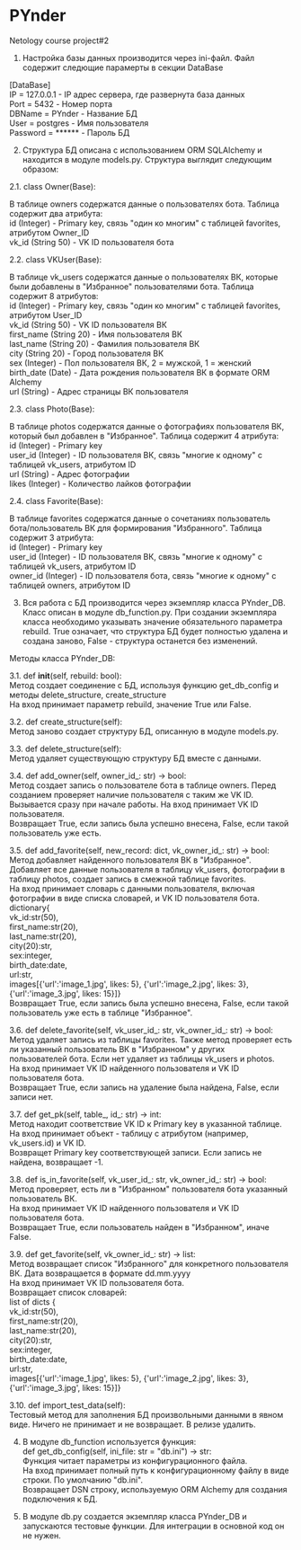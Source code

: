 # PYnder
Netology course project#2  
  
1. Настройка базы данных производится через ini-файл. Файл содержит следющие парамерты в секции DataBase  
  
[DataBase]  
IP = 127.0.0.1 		- IP адрес сервера, где развернута база данных  
Port = 5432	        - Номер порта  
DBName = PYnder		- Название БД  
User = postgres		- Имя пользователя  
Password = ******	- Пароль БД  
  
2. Структура БД описана с использованием ORM SQLAlchemy и находится в модуле models.py. Структура выглядит следующим образом:  
  
2.1. class Owner(Base):  
  
В таблице owners содержатся данные о пользователях бота. Таблица содержит два атрибута:  
	id (Integer)		- Primary key, связь "один ко многим" с таблицей favorites, атрибутом Owner_ID  
	vk_id (String 50)	- VK ID пользователя бота  
  
2.2. class VKUser(Base):  
  
В таблице vk_users содержатся данные о пользователях ВК, которые были добавлены в "Избранное" пользователями бота. Таблица содержит 8 атрибутов:  
	id (Integer)		- Primary key, связь "один ко многим" с таблицей favorites, атрибутом User_ID  
	vk_id (String 50)	- VK ID пользователя ВК  
	first_name (String 20)	- Имя пользователя ВК  
	last_name (String 20)	- Фамилия пользователя ВК  
	city (String 20)	- Город пользователя ВК  
	sex (Integer)		- Пол пользователя ВК, 2 = мужской, 1 = женский  
	birth_date (Date)	- Дата рождения пользователя ВК в формате ORM Alchemy   
	url (String)		- Адрес страницы ВК пользователя  
  
2.3. class Photo(Base):  
  
В таблице photos содержатся данные о фотографиях пользователя ВК, который был добавлен в "Избранное". Таблица содержит 4 атрибута:  
	id (Integer)		- Primary key  
	user_id (Integer)	- ID пользователя ВК, связь "многие к одному" с таблицей vk_users, атрибутом ID  
	url (String)		- Адрес фотографии  
	likes (Integer)		- Количество лайков фотографии  
  
2.4.	class Favorite(Base):  
  
В таблице favorites содержатся данные о сочетаниях пользователь бота/пользователь ВК для формирования "Избранного". Таблица содержит 3 атрибута:  
	id (Integer)		- Primary key  
	user_id	(Integer)	- ID пользователя ВК, связь "многие к одному" с таблицей vk_users, атрибутом ID  
	owner_id (Integer)	- ID пользователя бота, связь "многие к одному" с таблицей owners, атрибутом ID  
	
3. Вся работа с БД производится через экземпляр класса PYnder_DB. Класс описан в модуле db_function.py. При создании экземпляра класса необходимо указывать значение обязательного параметра rebuild. True означает, что структура БД будет полностью удалена и создана заново, False - структура останется без изменений.  
  
Методы класса PYnder_DB:  
  
3.1.	def __init__(self, rebuild: bool):  
	Метод создает соединение с БД, используя функцию get_db_config и методы delete_structure, create_structure  
	На вход принимает параметр rebuild, значение True или False.  
  
3.2.	def create_structure(self):  
	Метод заново создает структуру БД, описанную в модуле models.py.  
  
3.3.	def delete_structure(self):  
	Метод удаляет существующую структуру БД вместе с данными.  
  
3.4.	def add_owner(self, owner_id_: str) -> bool:  
	Метод создает запись о пользователе бота в таблице owners. Перед созданием проверяет наличие пользователя с таким же VK ID. Вызывается сразу при начале работы.
	На вход принимает VK ID пользователя.  
	Возвращает True, если запись была успешно внесена, False, если такой пользователь уже есть.  
  
3.5.	def add_favorite(self, new_record: dict, vk_owner_id_: str) -> bool:  
	Метод добавляет найденного пользователя ВК в "Избранное". Добавляет все данные пользователя в таблицу vk_users, фотографии в таблицу photos, создает запись в смежной таблице favorites.  
	На вход принимает словарь с данными пользователя, включая фотографии в виде списка словарей, и VK ID пользователя бота.  
        dictionary{  
            vk_id:str(50),  
            first_name:str(20),  
            last_name:str(20),  
            city(20):str,  
            sex:integer,  
            birth_date:date,  
            url:str,  
            images[{'url':'image_1.jpg', likes: 5}, {'url':'image_2.jpg', likes: 3}, {'url':'image_3.jpg', likes: 15}]}  
	Возвращает True, если запись была успешно внесена, False, если такой пользователь уже есть в таблице "Избранное".  
  
3.6.	def delete_favorite(self, vk_user_id_: str, vk_owner_id_: str) -> bool:  
	Метод удаляет запись из таблицы favorites. Также метод проверяет есть ли указанный пользователь ВК в "Избранном" у других  
пользователей бота. Если нет удаляет из таблицы vk_users и photos.  
	На вход принимает VK ID найденного пользователя и VK ID пользователя бота.  
	Возвращает True, если запись на удаление была найдена, False, если записи нет.  
  
3.7.	def get_pk(self, table_, id_: str) -> int:  
	Метод находит соответствие VK ID к Primary key в указанной таблице.  
	На вход принимает объект - таблицу с атрибутом (например, vk_users.id) и VK ID.  
	Возвращет Primary key соответствующей записи. Если запись не найдена, возвращает -1.  
 
3.8.	def is_in_favorite(self, vk_user_id_: str, vk_owner_id_: str) -> bool:  
	Метод проверяет, есть ли в "Избранном" пользователя бота указанный пользователь ВК.  
	На вход принимает VK ID найденного пользователя и VK ID пользователя бота.  
	Возвращает True, если пользователь найден в "Избранном", иначе False.  
  
3.9.	def get_favorite(self, vk_owner_id_: str) -> list:  
	Метод возвращает список "Избранного" для конкретного пользователя ВК. Дата возвращается в формате dd.mm.yyyy  
	На вход принимает VK ID пользователя бота.  
	Возвращает список словарей:  
	list of dicts {  
            vk_id:str(50),  
            first_name:str(20),  
            last_name:str(20),  
            city(20):str,  
            sex:integer,  
            birth_date:date,  
            url:str,  
            images[{'url':'image_1.jpg', likes: 5}, {'url':'image_2.jpg', likes: 3}, {'url':'image_3.jpg', likes: 15}]}  
  
3.10.	def import_test_data(self):  
	Тестовый метод для заполнения БД произвольными данными в явном виде. Ничего не принимает и не возвращает. В релизе удалить.  
  
4. В модуле db_function используется функция: 	
	def get_db_config(self, ini_file: str = "db.ini") -> str:  
	Функция читает параметры из конфигурационного файла.  
	На вход принимает полный путь к конфигурационному файлу в виде строки. По умолчанию "db.ini".  
	Возвращает DSN строку, используемую ORM Alchemy для создания подключения к БД.  
               
5. В модуле db.py создается экземпляр класса PYnder_DB и запускаются тестовые функции. Для интеграции в основной код он не нужен.  
